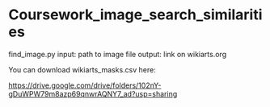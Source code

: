 # Coursework_image_search_similarities
find_image.py
input: path to image file
output:
link on wikiarts.org

You can download wikiarts_masks.csv here:

https://drive.google.com/drive/folders/102nY-gDuWPW79m8azp69qnwrAQNY7_ad?usp=sharing
